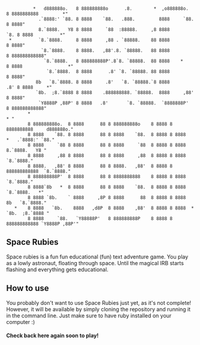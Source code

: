 ```
          *   d888888o.   8 888888888o      .8.        *  ,o888888o.    8 8888888888         *"
            .`8888:' `88. 8 8888    `88.   .888.         8888     `88.  8 8888"
            8.`8888.   Y8 8 8888     `88  :88888.     ,8 8888       `8. 8 8888          *"
 *          `8.`8888.     8 8888     ,88 . `88888.    88 8888           8 8888"
             `8.`8888.    8 8888.   ,88'.8. `88888.   88 8888           8 888888888888"
              `8.`8888.   8 888888888P'.8`8. `88888.  88 8888    *      8 8888                 *"
               `8.`8888.  8 8888      .8' `8. `88888. 88 8888           8 8888"
           8b   `8.`8888. 8 8888     .8'   `8. `88888.`8 8888       .8' 8 8888     *"
           `8b.  ;8.`8888 8 8888    .888888888. `88888.  8888     ,88'  8 8888"
            `Y8888P ,88P' 8 8888   .8'       `8. `88888.  `8888888P'    8 888888888888"
        *                                                                                 * "
        8 888888888o.  8 8888      88 8 888888888o    8 8888 8 8888888888     d888888o."
        8 8888    `88. 8 8888      88 8 8888    `88.  8 8888 8 8888     *   .`8888:' `88."
        8 8888     `88 8 8888      88 8 8888     `88  8 8888 8 8888         8.`8888.   Y8 "
        8 8888     ,88 8 8888      88 8 8888     ,88  8 8888 8 8888         `8.`8888."
        8 8888.   ,88' 8 8888      88 8 8888.   ,88'  8 8888 8 888888888888  `8.`8888."
        8 888888888P'  8 8888      88 8 8888888888    8 8888 8 8888           `8.`8888."
        8 8888`8b   *  8 8888      88 8 8888    `88.  8 8888 8 8888            `8.`8888.   *"
        8 8888 `8b.    ` 8888     ,8P 8 8888      88  8 8888 8 8888        8b   `8.`8888."
   *    8 8888   `8b.    8888   ,d8P  8 8888    ,88'  8 8888 8 8888  *     `8b.  ;8.`8888 "
        8 8888     `88.   `Y88888P'   8 888888888P    8 8888 8 888888888888 `Y8888P ,88P'"
```
## Space Rubies

Space rubies is a fun fun educational (fun) text adventure game. You play as a lowly astronaut, floating through space. Until the magical IRB starts flashing and everything gets educational.

## How to use

You probably don't want to use Space Rubies just yet, as it's not complete! However, it will be available by simply cloning the repository and running it in the command line. Just make sure to have ruby installed on your computer :)

#### Check back here again soon to play!
